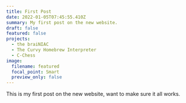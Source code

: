```yaml
---
title: First Post
date: 2022-01-05T07:45:55.410Z
summary: My first post on the new website.
draft: false
featured: false
projects:
  - the braiNIAC
  - The Curvy Homebrew Interpreter
  - C-Chess
image:
  filename: featured
  focal_point: Smart
  preview_only: false
---
```

This is my first post on the new website, want to make sure it all works.
